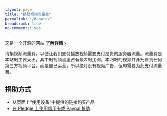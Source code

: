 ```yaml
---
layout: page
title: "捐助视频流量费"
permalink: "/donate/"
breadcrumb: true
no-comments: yes
---
```


这是一个开源的网站 <a href="https://github.com/ZE3kr/ZE3kr.github.io"><strong>了解详情&nbsp;›</strong></a>

请捐视频流量费，以便让我们支付播放视频需要支付昂贵的服务器流量。流量费是本站的主要支出，其中的视频流量占有最大的比例。本网站的视频并非托管到任何第三方视频平台，而是自己运营，所以绝对没有视频广告，但却需要为此支付流量费。

## 捐助方式

+ 从页面上“使用设备”中提供的链接购买产品
+ [在 Pledgie 上使用信用卡或 Paypal 捐助](https://pledgie.com/campaigns/29868)
